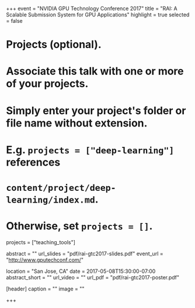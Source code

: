 +++
event = "NVIDIA GPU Technology Conference 2017"
title = "RAI: A Scalable Submission System for GPU Applications"
highlight = true
selected = false

# Projects (optional).
#   Associate this talk with one or more of your projects.
#   Simply enter your project's folder or file name without extension.
#   E.g. `projects = ["deep-learning"]` references 
#   `content/project/deep-learning/index.md`.
#   Otherwise, set `projects = []`.
projects = ["teaching_tools"]

abstract = ""
url_slides = "pdf/rai-gtc2017-slides.pdf"
event_url = "http://www.gputechconf.com/"

location = "San Jose, CA"
date = 2017-05-08T15:30:00-07:00
abstract_short = ""
url_video = ""
url_pdf = "pdf/rai-gtc2017-poster.pdf"

[header]
  caption = ""
  image = ""

+++

